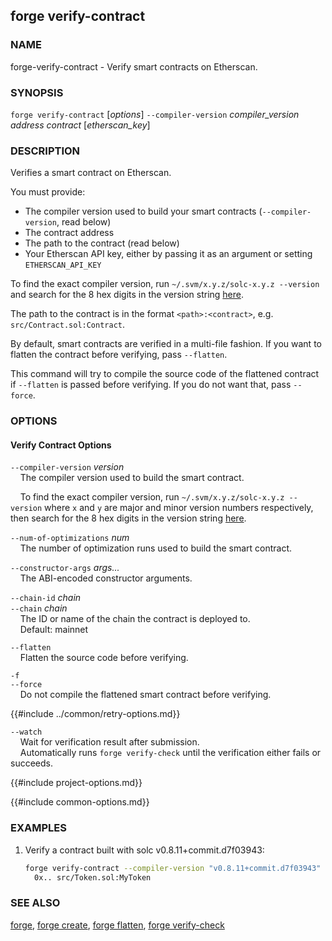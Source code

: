 ## forge verify-contract

### NAME

forge-verify-contract - Verify smart contracts on Etherscan.

### SYNOPSIS

``forge verify-contract`` [*options*] `--compiler-version` *compiler_version* *address* *contract* [*etherscan_key*]

### DESCRIPTION

Verifies a smart contract on Etherscan.

You must provide:
- The compiler version used to build your smart contracts (`--compiler-version`, read below)
- The contract address
- The path to the contract (read below)
- Your Etherscan API key, either by passing it as an argument or setting `ETHERSCAN_API_KEY`

To find the exact compiler version, run `~/.svm/x.y.z/solc-x.y.z --version` and search for the 8 hex digits in the version string [here](https://etherscan.io/solcversions).

The path to the contract is in the format `<path>:<contract>`, e.g. `src/Contract.sol:Contract`.

By default, smart contracts are verified in a multi-file fashion. If you want to flatten the contract before verifying, pass `--flatten`.

This command will try to compile the source code of the flattened contract if `--flatten` is passed before verifying. If you do not want that, pass `--force`.

### OPTIONS

#### Verify Contract Options

`--compiler-version` *version*  
&nbsp;&nbsp;&nbsp;&nbsp;The compiler version used to build the smart contract.

&nbsp;&nbsp;&nbsp;&nbsp;To find the exact compiler version, run `~/.svm/x.y.z/solc-x.y.z --version` where `x` and
`y` are major and minor version numbers respectively, then search for the 8 hex digits in the version string [here](https://etherscan.io/solcversions).

`--num-of-optimizations` *num*  
&nbsp;&nbsp;&nbsp;&nbsp;The number of optimization runs used to build the smart contract.

`--constructor-args` *args...*  
&nbsp;&nbsp;&nbsp;&nbsp;The ABI-encoded constructor arguments.

`--chain-id` *chain*  
`--chain` *chain*  
&nbsp;&nbsp;&nbsp;&nbsp;The ID or name of the chain the contract is deployed to.  
&nbsp;&nbsp;&nbsp;&nbsp;Default: mainnet

`--flatten`  
&nbsp;&nbsp;&nbsp;&nbsp;Flatten the source code before verifying.

`-f`  
`--force`  
&nbsp;&nbsp;&nbsp;&nbsp;Do not compile the flattened smart contract before verifying.

{{#include ../common/retry-options.md}}

`--watch`  
&nbsp;&nbsp;&nbsp;&nbsp;Wait for verification result after submission.  
&nbsp;&nbsp;&nbsp;&nbsp;Automatically runs `forge verify-check` until the verification either fails or succeeds.

{{#include project-options.md}}

{{#include common-options.md}}

### EXAMPLES

1. Verify a contract built with solc v0.8.11+commit.d7f03943:
    ```sh
    forge verify-contract --compiler-version "v0.8.11+commit.d7f03943" \
      0x.. src/Token.sol:MyToken
    ```

### SEE ALSO

[forge](./forge.md), [forge create](./forge-create.md), [forge flatten](./forge-flatten.md), [forge verify-check](./forge-verify-check.md)

